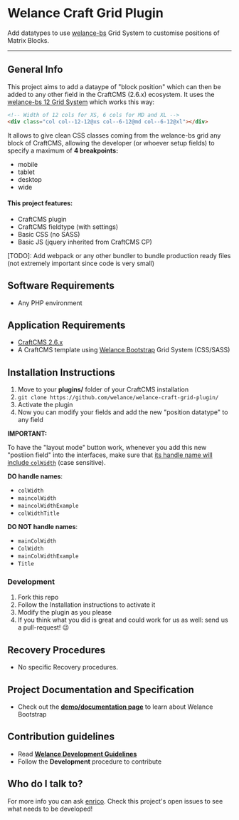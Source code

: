 # Welance Craft Grid Plugin
Add datatypes to use [welance-bs](https://github.com/welance/welance-bs) Grid System to customise positions of Matrix Blocks.

- - -

## General Info

This project aims to add a dataype of "block position" which can then be added to any other field in the CraftCMS (2.6.x) ecosystem.
It uses the [welance-bs 12 Grid System](https://github.com/welance/welance-bs/tree/master/src/sass/welanstrap/layout) which works this way:
```html
<!-- Width of 12 cols for XS, 6 cols for MD and XL -->
<div class="col col--12-12@xs col--6-12@md col--6-12@xl"></div>
```
It allows to give clean CSS classes coming from the welance-bs grid any block of CraftCMS, allowing the developer (or whoever setup fields) to specify a maximum of **4 breakpoints:**
* mobile
* tablet
* desktop
* wide

#### This project features:
* CraftCMS plugin
* CraftCMS fieldtype (with settings)
* Basic CSS (no SASS)
* Basic JS (jquery inherited from CraftCMS CP)

[TODO]: Add webpack or any other bundler to bundle production ready files (not extremely important since code is very small)


## Software Requirements
* Any PHP environment

## Application Requirements

* [CraftCMS 2.6.x](https://craftcms.com/)
* A CraftCMS template using [Welance Bootstrap](https://www.npmjs.com/package/@welance/welance-bs) Grid System (CSS/SASS)

## Installation Instructions

1. Move to your **plugins/** folder of your CraftCMS installation
2. `git clone https://github.com/welance/welance-craft-grid-plugin/`
3. Activate the plugin
4. Now you can modify your fields and add the new "position datatype" to any field

**IMPORTANT:**

To have the "layout mode" button work, whenever you add this new "postiion field" into the interfaces, make sure that [its handle name will include `colWidth`](http://i.imgur.com/yNRZz3Y.png) (case sensitive).

**DO handle names**:

* `colWidth`
* `maincolWidth`
* `maincolWidthExample`
* `colWidthTitle`

**DO NOT handle names**:

* `mainColWidth`
* `ColWidth`
* `mainColWidthExample`
* `Title`

### Development

1. Fork this repo
2. Follow the Installation instructions to activate it
3. Modify the plugin as you please
4. If you think what you did is great and could work for us as well: send us a pull-request! :wink:

## Recovery Procedures
* No specific Recovery procedures.

## Project Documentation and Specification
* Check out the **[demo/documentation page](https://welance.github.io/welance-bs/)** to learn about Welance Bootstrap

## Contribution guidelines

* Read **[Welance Development Guidelines](https://welance-handbook.herokuapp.com/welance-development-guidelines.html)**
* Follow the **Development** procedure to contribute

## Who do I talk to?

For more info you can ask [enrico](https://github.com/ricricucit/).
Check this project's open issues to see what needs to be developed!
